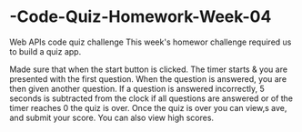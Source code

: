 # -Code-Quiz-Homework-Week-04
Web APIs code quiz challenge
This week's homewor challenge required us to build a quiz app.

Made sure that when the start button is clicked.
The timer starts & you are presented with the first question.
When the question is answered, you are then given another question.
If a question is answered incorrectly, 5 seconds is subtracted from the clock
if all questions are answered or of the timer reaches 0
the quiz is over.
Once the quiz is over you can view,s ave, and submit your score. You can also view high scores.
